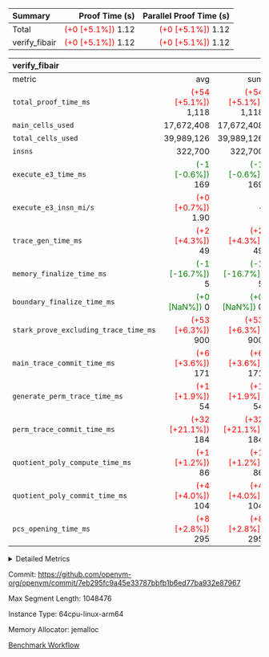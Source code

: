 | Summary | Proof Time (s) | Parallel Proof Time (s) |
|:---|---:|---:|
| Total | <span style='color: red'>(+0 [+5.1%])</span> 1.12 | <span style='color: red'>(+0 [+5.1%])</span> 1.12 |
| verify_fibair | <span style='color: red'>(+0 [+5.1%])</span> 1.12 | <span style='color: red'>(+0 [+5.1%])</span> 1.12 |


| verify_fibair |||||
|:---|---:|---:|---:|---:|
|metric|avg|sum|max|min|
| `total_proof_time_ms ` | <span style='color: red'>(+54 [+5.1%])</span> 1,118 | <span style='color: red'>(+54 [+5.1%])</span> 1,118 | <span style='color: red'>(+54 [+5.1%])</span> 1,118 | <span style='color: red'>(+54 [+5.1%])</span> 1,118 |
| `main_cells_used     ` |  17,672,408 |  17,672,408 |  17,672,408 |  17,672,408 |
| `total_cells_used    ` |  39,989,126 |  39,989,126 |  39,989,126 |  39,989,126 |
| `insns               ` |  322,700 |  322,700 |  322,700 |  322,700 |
| `execute_e3_time_ms  ` | <span style='color: green'>(-1 [-0.6%])</span> 169 | <span style='color: green'>(-1 [-0.6%])</span> 169 | <span style='color: green'>(-1 [-0.6%])</span> 169 | <span style='color: green'>(-1 [-0.6%])</span> 169 |
| `execute_e3_insn_mi/s` | <span style='color: red'>(+0 [+0.7%])</span> 1.90 | -          | <span style='color: red'>(+0 [+0.7%])</span> 1.90 | <span style='color: red'>(+0 [+0.7%])</span> 1.90 |
| `trace_gen_time_ms   ` | <span style='color: red'>(+2 [+4.3%])</span> 49 | <span style='color: red'>(+2 [+4.3%])</span> 49 | <span style='color: red'>(+2 [+4.3%])</span> 49 | <span style='color: red'>(+2 [+4.3%])</span> 49 |
| `memory_finalize_time_ms` | <span style='color: green'>(-1 [-16.7%])</span> 5 | <span style='color: green'>(-1 [-16.7%])</span> 5 | <span style='color: green'>(-1 [-16.7%])</span> 5 | <span style='color: green'>(-1 [-16.7%])</span> 5 |
| `boundary_finalize_time_ms` | <span style='color: green'>(+0 [NaN%])</span> 0 | <span style='color: green'>(+0 [NaN%])</span> 0 | <span style='color: green'>(+0 [NaN%])</span> 0 | <span style='color: green'>(+0 [NaN%])</span> 0 |
| `stark_prove_excluding_trace_time_ms` | <span style='color: red'>(+53 [+6.3%])</span> 900 | <span style='color: red'>(+53 [+6.3%])</span> 900 | <span style='color: red'>(+53 [+6.3%])</span> 900 | <span style='color: red'>(+53 [+6.3%])</span> 900 |
| `main_trace_commit_time_ms` | <span style='color: red'>(+6 [+3.6%])</span> 171 | <span style='color: red'>(+6 [+3.6%])</span> 171 | <span style='color: red'>(+6 [+3.6%])</span> 171 | <span style='color: red'>(+6 [+3.6%])</span> 171 |
| `generate_perm_trace_time_ms` | <span style='color: red'>(+1 [+1.9%])</span> 54 | <span style='color: red'>(+1 [+1.9%])</span> 54 | <span style='color: red'>(+1 [+1.9%])</span> 54 | <span style='color: red'>(+1 [+1.9%])</span> 54 |
| `perm_trace_commit_time_ms` | <span style='color: red'>(+32 [+21.1%])</span> 184 | <span style='color: red'>(+32 [+21.1%])</span> 184 | <span style='color: red'>(+32 [+21.1%])</span> 184 | <span style='color: red'>(+32 [+21.1%])</span> 184 |
| `quotient_poly_compute_time_ms` | <span style='color: red'>(+1 [+1.2%])</span> 86 | <span style='color: red'>(+1 [+1.2%])</span> 86 | <span style='color: red'>(+1 [+1.2%])</span> 86 | <span style='color: red'>(+1 [+1.2%])</span> 86 |
| `quotient_poly_commit_time_ms` | <span style='color: red'>(+4 [+4.0%])</span> 104 | <span style='color: red'>(+4 [+4.0%])</span> 104 | <span style='color: red'>(+4 [+4.0%])</span> 104 | <span style='color: red'>(+4 [+4.0%])</span> 104 |
| `pcs_opening_time_ms ` | <span style='color: red'>(+8 [+2.8%])</span> 295 | <span style='color: red'>(+8 [+2.8%])</span> 295 | <span style='color: red'>(+8 [+2.8%])</span> 295 | <span style='color: red'>(+8 [+2.8%])</span> 295 |



<details>
<summary>Detailed Metrics</summary>

|  | verify_program_compile_ms | total_cells | stark_prove_excluding_trace_time_ms | quotient_poly_compute_time_ms | quotient_poly_commit_time_ms | perm_trace_commit_time_ms | pcs_opening_time_ms | main_trace_commit_time_ms | app proof_time_ms |
| --- | --- | --- | --- | --- | --- | --- | --- | --- |
|  | 7 | 65,536 | 37 | 1 | 6 | 0 | 21 | 7 | 2,188 | 

| air_name | rows | quotient_deg | main_cols | interactions | constraints | cells |
| --- | --- | --- | --- | --- | --- | --- |
| AccessAdapterAir<2> |  | 2 |  | 5 | 12 |  | 
| AccessAdapterAir<4> |  | 2 |  | 5 | 12 |  | 
| AccessAdapterAir<8> |  | 2 |  | 5 | 12 |  | 
| FibonacciAir | 32,768 | 1 | 2 |  | 5 | 65,536 | 
| FriReducedOpeningAir |  | 2 |  | 39 | 71 |  | 
| JalRangeCheckAir |  | 2 |  | 9 | 14 |  | 
| NativePoseidon2Air<BabyBearParameters>, 1> |  | 2 |  | 136 | 572 |  | 
| PhantomAir |  | 2 |  | 3 | 5 |  | 
| ProgramAir |  | 1 |  | 1 | 4 |  | 
| VariableRangeCheckerAir |  | 1 |  | 1 | 4 |  | 
| VmAirWrapper<AluNativeAdapterAir, FieldArithmeticCoreAir> |  | 2 |  | 15 | 27 |  | 
| VmAirWrapper<BranchNativeAdapterAir, BranchEqualCoreAir<1> |  | 2 |  | 11 | 25 |  | 
| VmAirWrapper<NativeAdapterAir<2, 0>, PublicValuesCoreAir> |  | 2 |  | 11 | 29 |  | 
| VmAirWrapper<NativeLoadStoreAdapterAir<1>, NativeLoadStoreCoreAir<1> |  | 2 |  | 15 | 20 |  | 
| VmAirWrapper<NativeLoadStoreAdapterAir<4>, NativeLoadStoreCoreAir<4> |  | 2 |  | 15 | 20 |  | 
| VmAirWrapper<NativeVectorizedAdapterAir<4>, FieldExtensionCoreAir> |  | 2 |  | 15 | 27 |  | 
| VmConnectorAir |  | 2 |  | 5 | 11 |  | 
| VolatileBoundaryAir |  | 2 |  | 7 | 19 |  | 

| group | trace_gen_time_ms | total_proof_time_ms | total_cells_used | total_cells | system_trace_gen_time_ms | stark_prove_excluding_trace_time_ms | single_trace_gen_time_ms | quotient_poly_compute_time_ms | quotient_poly_commit_time_ms | perm_trace_commit_time_ms | pcs_opening_time_ms | memory_finalize_time_ms | main_trace_commit_time_ms | main_cells_used | insns | generate_perm_trace_time_ms | fri.log_blowup | execute_e3_time_ms | execute_e3_insn_mi/s | boundary_finalize_time_ms |
| --- | --- | --- | --- | --- | --- | --- | --- | --- | --- | --- | --- | --- | --- | --- | --- | --- | --- | --- | --- | --- |
| verify_fibair | 49 | 1,118 | 39,989,126 | 62,474,410 | 49 | 900 | 2 | 86 | 104 | 184 | 295 | 5 | 171 | 17,672,408 | 322,700 | 54 | 1 | 169 | 1.90 | 0 | 

| group | air_name | rows | prep_cols | perm_cols | main_cols | cells |
| --- | --- | --- | --- | --- | --- | --- |
| verify_fibair | AccessAdapterAir<2> | 131,072 |  | 16 | 11 | 3,538,944 | 
| verify_fibair | AccessAdapterAir<4> | 65,536 |  | 16 | 13 | 1,900,544 | 
| verify_fibair | AccessAdapterAir<8> | 128 |  | 16 | 17 | 4,224 | 
| verify_fibair | FriReducedOpeningAir | 2,048 |  | 84 | 27 | 227,328 | 
| verify_fibair | JalRangeCheckAir | 32,768 |  | 28 | 12 | 1,310,720 | 
| verify_fibair | NativePoseidon2Air<BabyBearParameters>, 1> | 32,768 |  | 312 | 398 | 23,265,280 | 
| verify_fibair | PhantomAir | 16,384 |  | 12 | 6 | 294,912 | 
| verify_fibair | ProgramAir | 8,192 |  | 8 | 10 | 147,456 | 
| verify_fibair | VariableRangeCheckerAir | 262,144 | 2 | 8 | 1 | 2,359,296 | 
| verify_fibair | VmAirWrapper<AluNativeAdapterAir, FieldArithmeticCoreAir> | 262,144 |  | 36 | 29 | 17,039,360 | 
| verify_fibair | VmAirWrapper<BranchNativeAdapterAir, BranchEqualCoreAir<1> | 32,768 |  | 28 | 23 | 1,671,168 | 
| verify_fibair | VmAirWrapper<NativeLoadStoreAdapterAir<1>, NativeLoadStoreCoreAir<1> | 65,536 |  | 40 | 21 | 3,997,696 | 
| verify_fibair | VmAirWrapper<NativeLoadStoreAdapterAir<4>, NativeLoadStoreCoreAir<4> | 32,768 |  | 40 | 27 | 2,195,456 | 
| verify_fibair | VmAirWrapper<NativeVectorizedAdapterAir<4>, FieldExtensionCoreAir> | 32,768 |  | 36 | 38 | 2,424,832 | 
| verify_fibair | VmConnectorAir | 2 | 1 | 16 | 5 | 42 | 
| verify_fibair | VolatileBoundaryAir | 65,536 |  | 20 | 12 | 2,097,152 | 

| group | trace_height_constraint | weighted_sum | threshold |
| --- | --- | --- | --- |
| verify_fibair | 0 | 1,085,444 | 2,013,265,921 | 
| verify_fibair | 1 | 5,411,200 | 2,013,265,921 | 
| verify_fibair | 2 | 542,722 | 2,013,265,921 | 
| verify_fibair | 3 | 5,476,612 | 2,013,265,921 | 
| verify_fibair | 4 | 65,536 | 2,013,265,921 | 
| verify_fibair | 5 | 12,851,850 | 2,013,265,921 | 

| trace_height_constraint | threshold |
| --- | --- |
| 0 | 2,013,265,921 | 

</details>


Commit: https://github.com/openvm-org/openvm/commit/7eb295fc9a45e33787bbfb1b6ed77ba932e87967

Max Segment Length: 1048476

Instance Type: 64cpu-linux-arm64

Memory Allocator: jemalloc

[Benchmark Workflow](https://github.com/openvm-org/openvm/actions/runs/16682449039)
